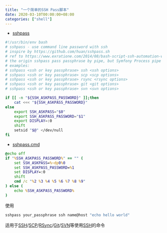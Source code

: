 ```yaml
---
title: "一个简单的SSH Pass脚本"
date: 2020-03-10T00:00:00+08:00
categories: ["shell"]
---
```


* [sshpass]()
```sh
#!/usr/bin/env bash
# sshpass - use command line password with ssh
# inspire by https://github.com/huan/sshpass.sh
# ref to https://www.exratione.com/2014/08/bash-script-ssh-automation-without-a-password-prompt/
# the origin sshpass pass passphrase by pipe, but Symfony Process pipe need --enable-sigchild
# examples:
# sshpass <ssh or key passphrase> ssh <ssh options>
# sshpass <ssh or key passphrase> scp <scp options>
# sshpass <ssh or key passphrase> rsync <rsync options>
# sshpass <ssh or key passphrase> git <git options>
# sshpass <ssh or key passphrase> svn <svn options>

if [[ -n "${SSH_ASKPASS_PASSWORD}" ]];then
    cat <<< "${SSH_ASKPASS_PASSWORD}"
else
    export SSH_ASKPASS="$0"
    export SSH_ASKPASS_PASSWORD="$1"
    export DISPLAY=:0
    shift
    setsid "$@" </dev/null
fi
```

* [sshpass.cmd]()
```bat
@echo off
if "%SSH_ASKPASS_PASSWORD%" == "" ( 
    set SSH_ASKPASS=%~dp0%0
    set SSH_ASKPASS_PASSWORD=%1
    set DISPLAY=:0
    shift
    cmd /c "%2 %3 %4 %5 %6 %7 %8 %9"
) else (
    echo %SSH_ASKPASS_PASSWORD%
)
```

使用
```sh
sshpass your_passphrase ssh name@host "echo hello world"
```

适用于[SSH](http://www.openssh.com/)/[SCP](https://man.openbsd.org/scp.1)/[RSync](https://rsync.samba.org/)/[Git](https://git-scm.com/)/[SVN](https://subversion.apache.org/)等使用[SSH](http://www.openssh.com/)的命令  
